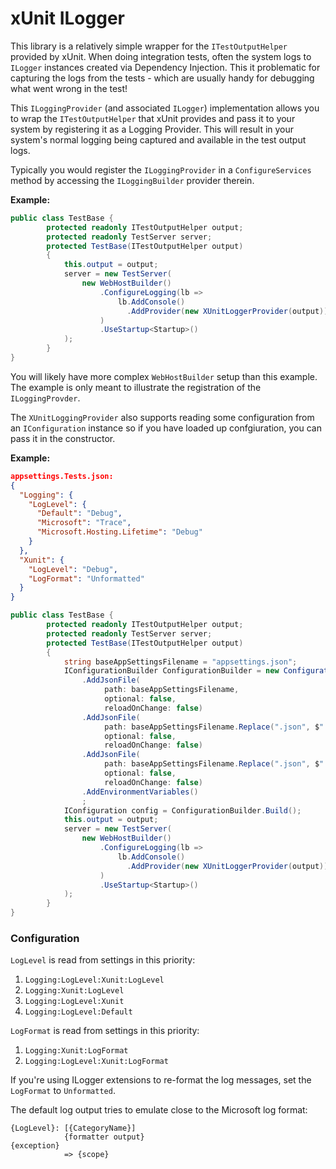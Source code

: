 # xUnit ILogger
This library is a relatively simple wrapper for the `ITestOutputHelper` provided by xUnit. 
When doing integration tests, often the system logs to `ILogger` instances created via Dependency Injection. 
This it problematic for capturing the logs from the tests - which are usually handy for debugging what went wrong in the test!

This `ILoggingProvider` (and associated `ILogger`) implementation allows you to wrap the `ITestOutputHelper` that xUnit provides and 
pass it to your system by registering it as a Logging Provider. This will result in your system's normal logging being captured 
and available in the test output logs.

Typically you would register the `ILoggingProvider` in a `ConfigureServices` method by accessing the `ILoggingBuilder` 
provider therein.

**Example:**

```csharp
public class TestBase {
        protected readonly ITestOutputHelper output;
        protected readonly TestServer server;
        protected TestBase(ITestOutputHelper output)
        {
            this.output = output;
            server = new TestServer(
                new WebHostBuilder()
                    .ConfigureLogging(lb =>
                        lb.AddConsole()
                          .AddProvider(new XUnitLoggerProvider(output))
                    )
                    .UseStartup<Startup>()
            );
        }
}
```

You will likely have more complex `WebHostBuilder` setup than this example. The example is only meant to illustrate the 
registration of the `ILoggingProvder`.

The `XUnitLoggingProvider` also supports reading some configuration from an `IConfiguration` instance so if you have
loaded up confgiuration, you can pass it in the constructor.

**Example:**

```json
appsettings.Tests.json:
{
  "Logging": {
    "LogLevel": {
      "Default": "Debug",
      "Microsoft": "Trace",
      "Microsoft.Hosting.Lifetime": "Debug"
    }
  },
  "Xunit": {
    "LogLevel": "Debug",
    "LogFormat": "Unformatted"
  }
}
```

```csharp
public class TestBase {
        protected readonly ITestOutputHelper output;
        protected readonly TestServer server;
        protected TestBase(ITestOutputHelper output)
        {
            string baseAppSettingsFilename = "appsettings.json";
            IConfigurationBuilder ConfigurationBuilder = new ConfigurationBuilder()
                .AddJsonFile(
                     path: baseAppSettingsFilename,
                     optional: false,
                     reloadOnChange: false)
                .AddJsonFile(
                     path: baseAppSettingsFilename.Replace(".json", $".{Environment.GetEnvironmentVariable("ASPNETCORE_ENVIRONMENT")}.json"),
                     optional: false,
                     reloadOnChange: false)
                .AddJsonFile(
                     path: baseAppSettingsFilename.Replace(".json", $".Tests.json"),
                     optional: false,
                     reloadOnChange: false)
                .AddEnvironmentVariables()
                ;
            IConfiguration config = ConfigurationBuilder.Build();
            this.output = output;
            server = new TestServer(
                new WebHostBuilder()
                    .ConfigureLogging(lb =>
                        lb.AddConsole()
                          .AddProvider(new XUnitLoggerProvider(output))
                    )
                    .UseStartup<Startup>()
            );
        }
}
```

### Configuration
`LogLevel` is read from settings in this priority:
1. `Logging:LogLevel:Xunit:LogLevel`
2. `Logging:Xunit:LogLevel`
3. `Logging:LogLevel:Xunit`
4. `Logging:LogLevel:Default`

`LogFormat` is read from settings in this priority:
1. `Logging:Xunit:LogFormat`
2. `Logging:LogLevel:Xunit:LogFormat`

If you're using ILogger extensions to re-format the log messages, set the `LogFormat` to `Unformatted`. 

The default log output tries to emulate close to the Microsoft log format:
```
{LogLevel}: [{CategoryName}] 
            {formatter output}
{exception}
            => {scope} 
```
